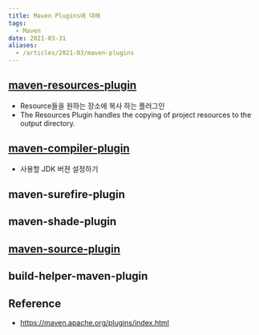 ```yaml
---
title: Maven Plugins에 대해
tags:
  - Maven
date: 2021-03-31
aliases: 
  - /articles/2021-03/maven-plugins
---
```


## [maven-resources-plugin](https://maven.apache.org/plugins/maven-resources-plugin/)
- Resource들을 원하는 장소에 복사 하는 플러그인
- The Resources Plugin handles the copying of project resources to the output directory.




## [maven-compiler-plugin](http://maven.apache.org/plugins/maven-compiler-plugin/)
- 사용할 JDK 버젼 설정하기


## maven-surefire-plugin
## maven-shade-plugin

## [maven-source-plugin](https://maven.apache.org/plugins/maven-source-plugin/plugin-info.html)

## build-helper-maven-plugin

## Reference
- <https://maven.apache.org/plugins/index.html>
